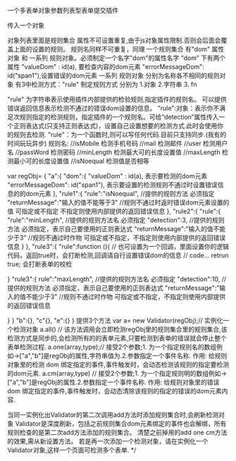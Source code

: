 
   一个多表单对象参数列表型表单提交插件

  传入一个对象

  对象列表里面是规则集合 属性不可设置重复,由于js对象属性限制.否则会后面会覆盖上面的设置的规则。 规则名同样不可重复，同理
  一个规则集合 有"dom" 属性对象 和 一系列 规则对象。必须制定一个名字"dom"的属性名字
  “dom” 下有两个属性   "valueDom" : id(a), 要检查内容的dom元素
  "errorMessageDom": id("span1"),设置错误的dom元素
  一系列 规则对象  分别为名称各不相同的规则对象
  有3中检测方式："rule" 制定规则方式 分别为 1.对象 2.字符串 3. fn

  "rule" 为字符串表示使用插件内部提供的检验规则,指定插件的规则名。 可以提供错误返回信息表示检测不通过的错误dom设置的信息。
  "rule":对象：表示你不满足次规则指定的检测规则，指定插件的一个规则名。可给“detection”属性传入一个正则表达式(只支持正则表达式)，设置自己设置想要的检测方式.此时会使用你的规则去检测.
  "rule"：为一个函数时,则可以写任何代码.目前只支持同步.(我有的时间玩玩异步)
  规则名:
  //isMobile 检测手机号码
  //mail   检测邮件
  //user   检测用户名
  //passWord  检测密码
  //minLength  检测最大可的长度设置值
  //maxLength  检测最小可的长度设置值
  //isNoequal  检测值是否相等

  var regObj=   {
  "a":{
  "dom":{
  "valueDom" : id(a),  表示要检测的dom元素
  "errorMessageDom": id("span1"),  表示要设置的检测规则不通过时设置错误信息的的dom元素
  },
  "rule1":{
  "rule":"isNoequal", //提供的规则方法 必须指定
  "returnMessage":"输入的值不能等于3"  //规则不通过时返时错误dom元素设置的值  可指定或不指定  不指定则使用内部提供的返回错误信息
  },
  "rule2":{
  "rule":{
  "rule":"minLength",  //提供的规则方法名 必须指定
  "detection":3,    //提供的规则方法 必须指定，表示自己要使用的正则表达式
  "returnMessage":"输入的值不能少于3"  //规则不通过时作物  可指定或不指定，不指定则使用内部提供的返回错误信息
  }
  },
  "rule3":{
  "rule":function (){ // 也可设置为一个回调，里面设置你的逻辑代码，返回true时，会打断检测,回调请自行设置错误dom的信息
  // code...
  retrun  true; 会打断表单的校检

  }
  "rule3":{
  rule":"maxLength",  //提供的规则方法名 必须指定
  "detection":10,    //提供的规则方法 必须指定，表示自己要使用的正则表达式
  "returnMessage":"输入的值不能少于3"  //规则不通过时作物  可指定或不指定，不指定则使用内部提供的返回错误信息

  }
  }
  "b":{},
  "c"{},
  "e":{}
  }
  提供3个方法
  var a= new Validator(regObj);// 实例化一个检测对象
  a.all() // 该方法调用会立即检测regObj里的规则集合里的规则集合,该检测方式是同步的,会检测所有的的表单元素,只要检测到表单的错误就会停止整个表单检测过程.
  a.one(array,type);// 接受2个参数;1. 为一个指定规则名的数组例如->["a","b"]是regObj的属性,字符串值为.2.参数指定一个事件名称. 作用: 给规则对象里的检测
  dom 绑定指定的事件,事件触发时，会动态检测该规则的指定要检测的dom元素.
  a.cm(array,type) // 接受2个参数;1. 为一个指定规则明的数组例如->["a","b"]是regObj的属性.2.参数指定一个事件名称. 作用: 给规则对象里的错误
  dom 绑定指定的事件,事件触发时，会动态清除该规则的指定的错误的dom元素内容.

  当同一实例化出Validator的第二次调用add方法时添加规则集合时,会刷新检测对象 Validator是深度刷新，包括之前规则集合dom元素绑定的事件也会解绑，所有规则检查的是第二次add方法添加的规则集合。
  清楚之前掉用的add one cm方法的效果,需从新设置方法。
  若是再一次添加一个检测对象，请在实例化一个Validator对象,这样一个页面可检测多个表单.
  */